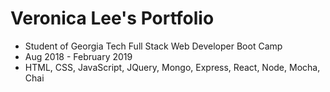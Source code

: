 # Veronica Lee's Portfolio
* Student of Georgia Tech Full Stack Web Developer Boot Camp
* Aug 2018 - February 2019
* HTML, CSS, JavaScript, JQuery, Mongo, Express, React, Node, Mocha, Chai